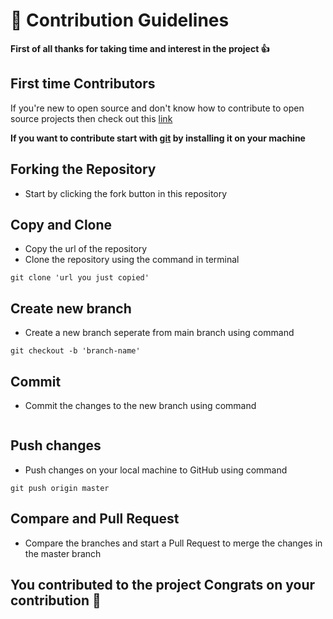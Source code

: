 # 🙌 Contribution Guidelines

**First of all thanks for taking time and interest in the project 👍**

## First time Contributors
If you're new to open source and don't know how to contribute to open source projects then check out this [link](https://github.com/firstcontributions/first-contributions) 

**If you want to contribute start with [git](https://git-scm.com/) by installing it on your machine**

## Forking the Repository
- Start by clicking the fork button in this repository

## Copy and Clone
- Copy the url of the repository
- Clone the repository using the command in terminal 
```
git clone 'url you just copied'
```

## Create new branch
- Create a new branch seperate from main branch using command 
```
git checkout -b 'branch-name'
```

## Commit
- Commit the changes to the new branch using command 
```git commit -m 'message'
```

## Push changes
- Push changes on your local machine to GitHub using command 
```
git push origin master
```

## Compare and Pull Request
- Compare the branches and start a Pull Request to merge the changes in the master branch

## You contributed to the project Congrats on your contribution 🎉
